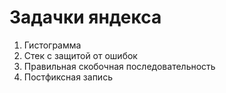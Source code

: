 # Задачки яндекса

1. Гистограмма
11. Стек с защитой от ошибок
12. Правильная скобочная последовательность
13. Постфиксная запись